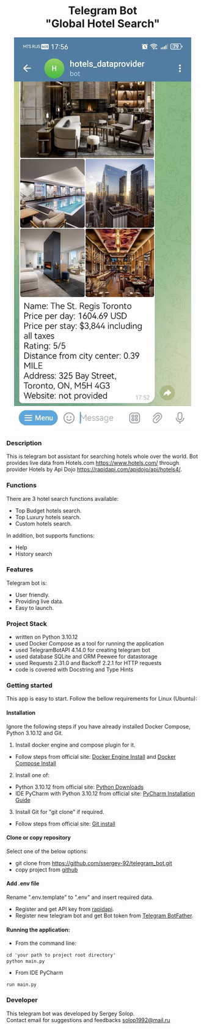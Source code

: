 <h1 align="center"> Telegram Bot <br>"Global Hotel Search" </h1>
<p align="center">
<img src="app_screenshot.png">
</p>

### Description  ###

This is telegram bot assistant for searching hotels whole over the world.
Bot provides live data from Hotels.com https://www.hotels.com/ through
provider Hotels by Api Dojo https://rapidapi.com/apidojo/api/hotels4/.

### Functions ###

There are 3 hotel search functions available:

- Top Budget hotels search.
- Top Luxury hotels search.
- Custom hotels search.

In addition, bot supports functions:
- Help 
- History search

### Features ###

Telegram bot is:

- User friendly.
- Providing live data.
- Easy to launch.

### Project Stack ###

- written on Python 3.10.12
- used Docker Compose as a tool for running the application
- used TelegramBotAPI 4.14.0 for creating telegram bot
- used database SQLite and ORM Peewee for datastorage
- used Requests 2.31.0 and Backoff 2.2.1 for HTTP requests
- code is covered with Docstring and Type Hints

### Getting started 

This app is easy to start. Follow  the bellow requirements for Linux (Ubuntu): 

#### Installation

Ignore the following steps if you have already installed Docker Compose, Python 3.10.12 and Git.

1. Install docker engine and compose plugin for it.   
- Follow steps from official site:  [Docker Engine Install](https://docs.docker.com/engine/install/ubuntu/) and [Docker Compose Install](https://docs.docker.com/compose/install/)

2. Install one of:
- Python 3.10.12 from official site:  [Python Downloads](https://www.python.org/downloads/)
- IDE PyCharm with Python 3.10.12 from official site: [PyCharm Installation Guide](https://www.jetbrains.com/help/pycharm/installation-guide.html#standalone)

3. Install Git for "git clone" if required.
- Follow steps from official site: [Git install](https://git-scm.com/book/en/v2/Getting-Started-Installing-Git)

#### Clone or copy repository

Select one of the below options:
- git clone from https://github.com/ssergey-92/telegram_bot.git
- copy project from [github](https://github.com/ssergey-92/telegram_bot)

#### Add .env file

Rename ".env.template" to ".env" and insert required data.
- Register and get API key from [rapidapi](https://rapidapi.com/apidojo/api/hotels4/).
- Register new telegram bot and get Bot token from [Telegram BotFather](https://telegram.me/BotFather).

#### Running the application:

- From the command line: 
```
cd 'your path to project root directory'
python main.py
```
- From IDE PyCharm
```
run main.py
```

### Developer ###

This telegram bot was developed by Sergey Solop.  
Contact email for suggestions and feedbacks solop1992@mail.ru